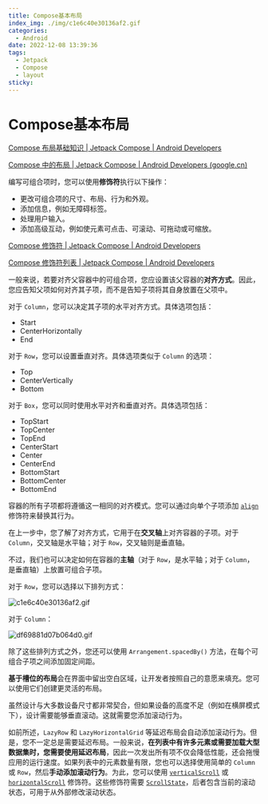 ```yaml
---
title: Compose基本布局
index_img: ./img/c1e6c40e30136af2.gif
categories: 
  - Android
date: 2022-12-08 13:39:36
tags: 
  - Jetpack
  - Compose
  - layout
sticky: 
---
```


# Compose基本布局

[Compose 布局基础知识  | Jetpack Compose  | Android Developers](https://developer.android.com/jetpack/compose/layouts/basics#slot-based-layouts)

[Compose 中的布局  | Jetpack Compose  | Android Developers (google.cn)](https://developer.android.google.cn/jetpack/compose/layouts?hl=zh-cn)

编写可组合项时，您可以使用**修饰符**执行以下操作：

- 更改可组合项的尺寸、布局、行为和外观。
- 添加信息，例如无障碍标签。
- 处理用户输入。
- 添加高级互动，例如使元素可点击、可滚动、可拖动或可缩放。

[Compose 修饰符  | Jetpack Compose  | Android Developers](https://developer.android.com/jetpack/compose/modifiers)

[Compose 修饰符列表  | Jetpack Compose  | Android Developers](https://developer.android.com/jetpack/compose/modifiers-list)

一般来说，若要对齐父容器中的可组合项，您应设置该父容器的**对齐方式**。因此，您应告知父项如何对齐其子项，而不是告知子项将其自身放置在父项中。

对于 `Column`，您可以决定其子项的水平对齐方式。具体选项包括：

- Start
- CenterHorizontally
- End

对于 `Row`，您可以设置垂直对齐。具体选项类似于 `Column` 的选项：

- Top
- CenterVertically
- Bottom

对于 `Box`，您可以同时使用水平对齐和垂直对齐。具体选项包括：

- TopStart
- TopCenter
- TopEnd
- CenterStart
- Center
- CenterEnd
- BottomStart
- BottomCenter
- BottomEnd

容器的所有子项都将遵循这一相同的对齐模式。您可以通过向单个子项添加 [`align`](https://developer.android.com/reference/kotlin/androidx/compose/foundation/layout/ColumnScope#(androidx.compose.ui.Modifier).align(androidx.compose.ui.Alignment.Horizontal)) 修饰符来替换其行为。

在上一步中，您了解了对齐方式，它用于在**交叉轴**上对齐容器的子项。对于 `Column`，交叉轴是水平轴；对于 `Row`，交叉轴则是垂直轴。

不过，我们也可以决定如何在容器的**主轴**（对于 `Row`，是水平轴；对于 `Column`，是垂直轴）上放置可组合子项。

对于 `Row`，您可以选择以下排列方式：

![c1e6c40e30136af2.gif](./img/c1e6c40e30136af2.gif)

对于 `Column`：

![df69881d07b064d0.gif](./img/df69881d07b064d0.gif)

除了这些排列方式之外，您还可以使用 `Arrangement.spacedBy()` 方法，在每个可组合子项之间添加固定间距。

**基于槽位的布局**会在界面中留出空白区域，让开发者按照自己的意愿来填充。您可以使用它们创建更灵活的布局。

虽然设计与大多数设备尺寸都非常契合，但如果设备的高度不足（例如在横屏模式下），设计需要能够垂直滚动。这就需要您添加滚动行为。

如前所述，`LazyRow` 和 `LazyHorizontalGrid` 等延迟布局会自动添加滚动行为。但是，您不一定总是需要延迟布局。一般来说，**在列表中有许多元素或需要加载大型数据集时，您需要使用延迟布局**，因此一次发出所有项不仅会降低性能，还会拖慢应用的运行速度。如果列表中的元素数量有限，您也可以选择使用简单的 `Column` 或 `Row`，然后**手动添加滚动行为**。为此，您可以使用 [`verticalScroll`](https://developer.android.com/reference/kotlin/androidx/compose/foundation/package-summary#(androidx.compose.ui.Modifier).verticalScroll(androidx.compose.foundation.ScrollState,kotlin.Boolean,androidx.compose.foundation.gestures.FlingBehavior,kotlin.Boolean)) 或 [`horizontalScroll`](https://developer.android.com/reference/kotlin/androidx/compose/foundation/package-summary#(androidx.compose.ui.Modifier).horizontalScroll(androidx.compose.foundation.ScrollState,kotlin.Boolean,androidx.compose.foundation.gestures.FlingBehavior,kotlin.Boolean)) 修饰符。这些修饰符需要 [`ScrollState`](https://developer.android.com/reference/kotlin/androidx/compose/foundation/ScrollState)，后者包含当前的滚动状态，可用于从外部修改滚动状态。